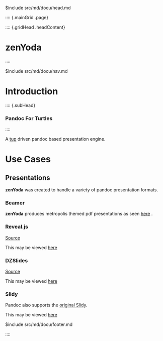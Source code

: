 $include src/md/docu/head.md

:::: {.mainGrid .page}

:::: {.gridHead .headContent}
# zenYoda
::::

$include src/md/docu/nav.md

<main class="gridBody">

# Introduction

:::: {.subHead}
### Pandoc For Turtles
::::

A [tup](http://gittup.org/tup/) driven pandoc based presentation engine.

# Use Cases

## Presentations
**zenYoda** was created to handle a variety of pandoc presentation formats.

### Beamer
**zenYoda** produces metropolis themed pdf presentations as seen [here](https://github.com/HaoZeke/zenYoda/blob/master/docs/pres/beamer/testPres.pdf) .

### Reveal.js
[Source](https://github.com/hakimel/reveal.js/)

This may be viewed [here](pres/html/testReveal.html)

### DZSlides
[Source](paulrouget.com/dzslides/)

This may be viewed [here](pres/html/testDZ.html)

<!-- ### S5
Pandoc supports the [S5 slide show system](https://meyerweb.com/eric/tools/s5/).
This may be viewed [here](pres/html/testS5.html)
 -->
### Slidy
Pandoc also supports the [original Slidy](https://www.w3.org/Talks/Tools/Slidy2/Overview.html#(1)).

This may be viewed [here](pres/html/testSlidy.html)

</main>

$include src/md/docu/footer.md

<!-- Ending page and mainGrid -->
::::

